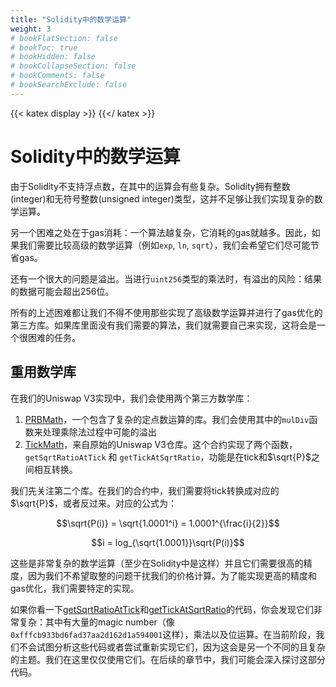 ```yaml
---
title: "Solidity中的数学运算"
weight: 3
# bookFlatSection: false
# bookToc: true
# bookHidden: false
# bookCollapseSection: false
# bookComments: false
# bookSearchExclude: false
---
```


{{< katex display >}} {{</ katex >}}

# Solidity中的数学运算

由于Solidity不支持浮点数，在其中的运算会有些复杂。Solidity拥有整数(integer)和无符号整数(unsigned integer)类型，这并不足够让我们实现复杂的数学运算。

另一个困难之处在于gas消耗：一个算法越复杂，它消耗的gas就越多。因此，如果我们需要比较高级的数学运算（例如`exp`, `ln`, `sqrt`），我们会希望它们尽可能节省gas。

还有一个很大的问题是溢出。当进行`uint256`类型的乘法时，有溢出的风险：结果的数据可能会超出256位。

所有的上述困难都让我们不得不使用那些实现了高级数学运算并进行了gas优化的第三方库。如果库里面没有我们需要的算法，我们就需要自己来实现，这将会是一个很困难的任务。

## 重用数学库

在我们的Uniswap V3实现中，我们会使用两个第三方数学库：
1. [PRBMath](https://github.com/paulrberg/prb-math)，一个包含了复杂的定点数运算的库。我们会使用其中的`mulDiv`函数来处理乘除法过程中可能的溢出
2. [TickMath](https://github.com/Uniswap/v3-core/blob/main/contracts/libraries/TickMath.sol)，来自原始的Uniswap V3仓库。这个合约实现了两个函数，`getSqrtRatioAtTick` 和 `getTickAtSqrtRatio`，功能是在tick和$\sqrt{P}$之间相互转换。

我们先关注第二个库。在我们的合约中，我们需要将tick转换成对应的$\sqrt{P}$，或者反过来。对应的公式为：

$$\sqrt{P(i)} = \sqrt{1.0001^i} = 1.0001^{\frac{i}{2}}$$

$$i = log_{\sqrt{1.0001}}\sqrt{P(i)}$$

这些是非常复杂的数学运算（至少在Solidity中是这样）并且它们需要很高的精度，因为我们不希望取整的问题干扰我们的价格计算。为了能实现更高的精度和gas优化，我们需要特定的实现。

如果你看一下[getSqrtRatioAtTick](https://github.com/Uniswap/v3-core/blob/8f3e4645a08850d2335ead3d1a8d0c64fa44f222/contracts/libraries/TickMath.sol#L23-L54)和[getTickAtSqrtRatio](https://github.com/Uniswap/v3-core/blob/8f3e4645a08850d2335ead3d1a8d0c64fa44f222/contracts/libraries/TickMath.sol#L61-L204)的代码，你会发现它们非常复杂：其中有大量的magic number（像`0xfffcb933bd6fad37aa2d162d1a594001`这样），乘法以及位运算。在当前阶段，我们不会试图分析这些代码或者尝试重新实现它们，因为这会是另一个不同的且复杂的主题。我们在这里仅仅使用它们。在后续的章节中，我们可能会深入探讨这部分代码。
